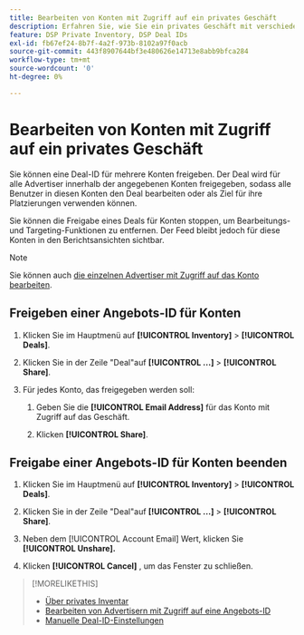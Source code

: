 ```yaml
---
title: Bearbeiten von Konten mit Zugriff auf ein privates Geschäft
description: Erfahren Sie, wie Sie ein privates Geschäft mit verschiedenen Konten teilen und aufheben können.
feature: DSP Private Inventory, DSP Deal IDs
exl-id: fb67ef24-8b7f-4a2f-973b-8102a97f0acb
source-git-commit: 443f8907644bf3e480626e14713e8abb9bfca284
workflow-type: tm+mt
source-wordcount: '0'
ht-degree: 0%

---
```


# Bearbeiten von Konten mit Zugriff auf ein privates Geschäft

Sie können eine Deal-ID für mehrere Konten freigeben. Der Deal wird für alle Advertiser innerhalb der angegebenen Konten freigegeben, sodass alle Benutzer in diesen Konten den Deal bearbeiten oder als Ziel für ihre Platzierungen verwenden können.

Sie können die Freigabe eines Deals für Konten stoppen, um Bearbeitungs- und Targeting-Funktionen zu entfernen. Der Feed bleibt jedoch für diese Konten in den Berichtsansichten sichtbar.

>[!NOTE]
>
> Sie können auch [die einzelnen Advertiser mit Zugriff auf das Konto bearbeiten](deal-id-edit-advertisers.md).

## Freigeben einer Angebots-ID für Konten

1. Klicken Sie im Hauptmenü auf **[!UICONTROL Inventory]** > **[!UICONTROL Deals]**.

1. Klicken Sie in der Zeile &quot;Deal&quot;auf **[!UICONTROL ...]** > **[!UICONTROL Share]**.

1. Für jedes Konto, das freigegeben werden soll:

   1. Geben Sie die **[!UICONTROL Email Address]** für das Konto mit Zugriff auf das Geschäft.

   1. Klicken **[!UICONTROL Share]**.

## Freigabe einer Angebots-ID für Konten beenden

1. Klicken Sie im Hauptmenü auf **[!UICONTROL Inventory]** > **[!UICONTROL Deals]**.

1. Klicken Sie in der Zeile &quot;Deal&quot;auf **[!UICONTROL ...]** > **[!UICONTROL Share]**.

1. Neben dem [!UICONTROL Account Email] Wert, klicken Sie **[!UICONTROL Unshare].**

1. Klicken **[!UICONTROL Cancel]** , um das Fenster zu schließen.

>[!MORELIKETHIS]
>
>* [Über privates Inventar](private-inventory-about.md)
>* [Bearbeiten von Advertisern mit Zugriff auf eine Angebots-ID](/help/dsp/inventory/deal-id-edit-advertisers.md)
>* [Manuelle Deal-ID-Einstellungen](deal-id-settings.md)

